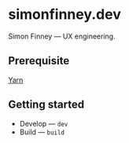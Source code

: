 # simonfinney.dev

Simon Finney — UX engineering.

## Prerequisite

[Yarn](https://classic.yarnpkg.com/lang/en/docs/install/#mac-stable)

## Getting started

- Develop — `dev`
- Build — `build`
